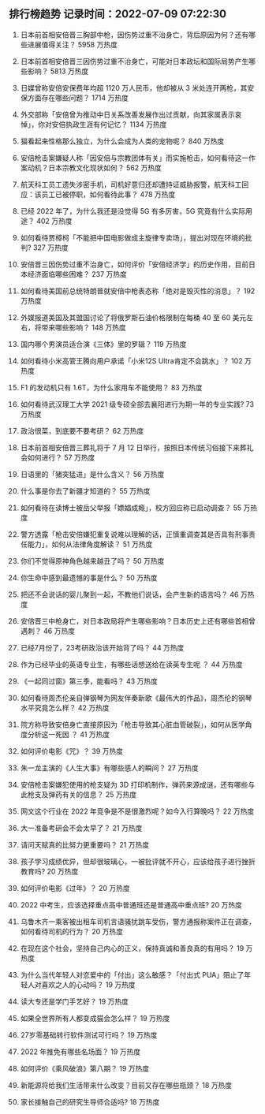 
## 排行榜趋势 记录时间：2022-07-09 07:22:30
  
  1. 日本前首相安倍晋三胸部中枪，因伤势过重不治身亡，背后原因为何？还有哪些进展值得关注？ 5958 万热度
    
  2. 日本前首相安倍晋三因伤势过重不治身亡，可能对日本政坛和国际局势产生哪些影响？ 5813 万热度
    
  3. 日媒曾称安倍安保费年均超 1120 万人民币，他却被从 3 米处连开两枪，其安保方面存在哪些问题？ 1714 万热度
    
  4. 外交部称「安倍曾为推动中日关系改善发展作出过贡献，向其家属表示哀悼」，你对安倍执政生涯有何记忆？ 1134 万热度
    
  5. 猫看起来性格那么独立，为什么会成为人类的宠物呢？ 840 万热度
    
  6. 安倍枪击案嫌疑人称「因安倍与宗教团体有关」而实施枪击，如何看待这一作案动机？日本宗教文化现状如何？ 562 万热度
    
  7. 航天科工员工遗失涉密手机，司机好意归还却遭持证威胁报警，航天科工回应：该员工已被停职，如何看待此事？ 478 万热度
    
  8. 已经 2022 年了，为什么我还是没觉得 5G 有多厉害，5G 究竟有什么实际用途？ 402 万热度
    
  9. 如何看待贾樟柯「不能把中国电影做成主旋律专卖场」，提出对现在环境的批判? 327 万热度
    
  10. 安倍晋三因伤势过重不治身亡，如何评价「安倍经济学」的历史作用，目前日本经济面临哪些困难？ 237 万热度
    
  11. 如何看待美国前总统特朗普就安倍中枪表态称「绝对是毁灭性的消息」？ 192 万热度
    
  12. 外媒报道美国及其盟国讨论了将俄罗斯石油价格限制在每桶 40 至 60 美元左右，将带来哪些影响？ 148 万热度
    
  13. 国内哪个男演员适合演《三体》里的罗辑？ 119 万热度
    
  14. 如何看待小米高管王腾向用户承诺「小米12S Ultra肯定不会跳水」？ 102 万热度
    
  15. F1 的发动机只有 1.6T，为什么家用车不能使用？ 83 万热度
    
  16. 如何看待武汉理工大学 2021 级专硕全部去襄阳进行为期一年的专业实践? 73 万热度
    
  17. 政治很菜，到底要不要考研？ 62 万热度
    
  18. 日本前首相安倍晋三葬礼将于 7 月 12 日举行，按照日本传统习俗接下来葬礼会如何进行？ 57 万热度
    
  19. 日语里的「猪突猛进」是什么含义？ 56 万热度
    
  20. 什么事是你去了新疆才知道的？ 55 万热度
    
  21. 如何看待在读博士被岳父举报「嫖娼成瘾」，校方回应称已启动调查？ 55 万热度
    
  22. 警方透露「枪击安倍嫌犯重复说难以理解的话，正慎重调查其是否具有刑事责任能力」，如何从法律角度解读？ 51 万热度
    
  23. 你们不觉得原神角色越来越丑了吗？ 50 万热度
    
  24. 你生命中感到最遗憾的事是什么？ 50 万热度
    
  25. 把还不会说话的婴儿聚到一起，不教他们说话，会产生新的语言吗？ 46 万热度
    
  26. 安倍晋三中枪身亡，对日本政局将产生哪些影响？日本历史上还有哪些首相曾遇刺？ 46 万热度
    
  27. 已经7月份了，23考研政治该开始背了吗？ 44 万热度
    
  28. 作为已经毕业的英语专业生，有哪些话想送给在读英专生呢 ？ 44 万热度
    
  29. 《一起同过窗》第三季，能看吗？ 43 万热度
    
  30. 如何看待周杰伦亲自弹钢琴为网友伴奏新歌《最伟大的作品》，周杰伦的钢琴水平究竟怎么样？ 42 万热度
    
  31. 院方称导致安倍身亡直接原因为「枪击导致其心脏血管破裂」，如何从医学角度分析这一死因 ？ 41 万热度
    
  32. 如何评价电影《咒》？ 39 万热度
    
  33. 朱一龙主演的《人生大事》有哪些感人的瞬间？ 27 万热度
    
  34. 安倍枪击案嫌犯使用的枪支疑为 3D 打印机制作，弹药来源成谜，还有哪些与此枪支及弹药有关的信息？ 25 万热度
    
  35. 网文这个行业在 2022 年竞争是不是很激烈呢？如今入行算晚吗？ 22 万热度
    
  36. 大一准备考研会不会太早了？ 21 万热度
    
  37. 请问天赋真的比努力更重要吗？ 21 万热度
    
  38. 孩子学习成绩优异，但却很玻璃心，一被批评就不开心，应该给孩子进行挫折教育吗? 20 万热度
    
  39. 如何评价电影《过年》？ 20 万热度
    
  40. 2022 中考生，应该选择重点高中普通班还是普通高中重点班? 20 万热度
    
  41. 乌鲁木齐一乘客被出租车司机言语骚扰跳车受伤，警方通报称案件正在调查，如何看待司机的行为？ 20 万热度
    
  42. 在现在这个社会，坚持自己内心的正义，保持真诚和善良真的有用吗？ 19 万热度
    
  43. 为什么当代年轻人对恋爱中的「付出」这么敏感？「付出式 PUA」阻止了年轻人对喜欢之人的心动吗？ 19 万热度
    
  44. 读大专还是学门手艺好？ 19 万热度
    
  45. 如果全世界所有人都变成猫会怎么样？ 19 万热度
    
  46. 27岁零基础转行软件测试可行吗？ 19 万热度
    
  47. 2022 年推免有哪些名场面？ 19 万热度
    
  48. 如何评价《乘风破浪》第八期？ 19 万热度
    
  49. 新能源将给我们生活带来什么改变？目前又存在哪些瓶颈？ 18 万热度
    
  50. 家长接触自己的研究生导师合适吗? 18 万热度
    